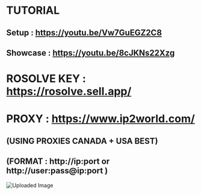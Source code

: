 # TUTORIAL 
## Setup : https://youtu.be/Vw7GuEGZ2C8
## Showcase : https://youtu.be/8cJKNs22Xzg
# ROSOLVE KEY : https://rosolve.sell.app/ 
# PROXY : https://www.ip2world.com/ 
## (USING PROXIES CANADA +  USA BEST)  
## (FORMAT : http://ip:port or http://user:pass@ip:port )
<img src="https://i.imgur.com/WQlsl34.png" alt="Uploaded Image">
